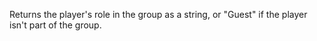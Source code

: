 Returns the player's role in the group as a string, or "Guest" if the player isn't part of the group.